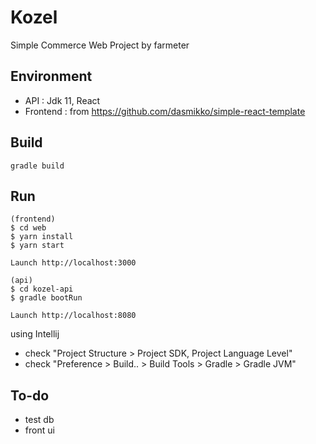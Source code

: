 # Kozel
Simple Commerce Web Project by farmeter

## Environment
- API : Jdk 11, React
- Frontend : from https://github.com/dasmikko/simple-react-template

## Build
```
gradle build
```

## Run
```
(frontend)
$ cd web
$ yarn install
$ yarn start

Launch http://localhost:3000
```

```
(api)
$ cd kozel-api
$ gradle bootRun

Launch http://localhost:8080
```

using Intellij 
 - check "Project Structure > Project SDK, Project Language Level"
 - check "Preference > Build.. > Build Tools > Gradle > Gradle JVM"

## To-do
- test db
- front ui
